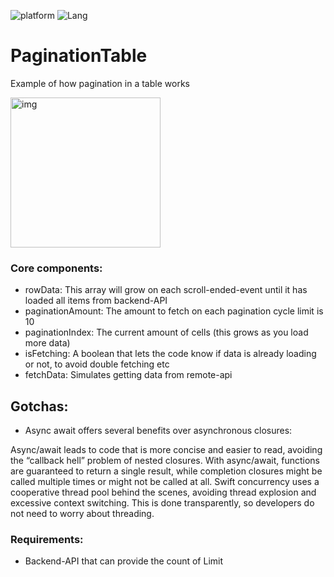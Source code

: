 
![platform](https://img.shields.io/badge/Platform-iOS-blue.svg)
![Lang](https://img.shields.io/badge/Language-Swift%205.0-orange.svg)

# PaginationTable
Example of how pagination in a table works

<img width="240" alt="img" src="https://github.com/BBalaji/Swift/assets/1823150/2d1b6af1-649b-40df-bd5b-cbdfe3483791?raw=true">

### Core components:
- rowData: This array will grow on each scroll-ended-event until it has loaded all items from backend-API
- paginationAmount: The amount to fetch on each pagination cycle limit is 10
- paginationIndex: The current amount of cells (this grows as you load more data)
- isFetching: A boolean that lets the code know if data is already loading or not, to avoid double fetching etc
- fetchData: Simulates getting data from remote-api

## Gotchas:
- Async await offers several benefits over asynchronous closures:

Async/await leads to code that is more concise and easier to read, avoiding the “callback hell” problem of nested closures.
With async/await, functions are guaranteed to return a single result, while completion closures might be called multiple times or might not be called at all.
Swift concurrency uses a cooperative thread pool behind the scenes, avoiding thread explosion and excessive context switching. This is done transparently, so developers do not need to worry about threading.

### Requirements:
- Backend-API that can provide the count of Limit


